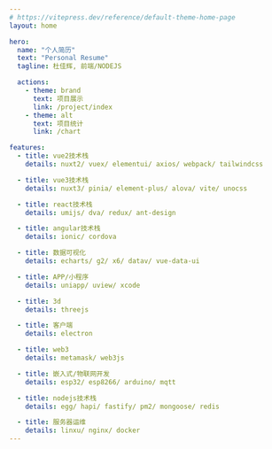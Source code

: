 ```yaml
---
# https://vitepress.dev/reference/default-theme-home-page
layout: home

hero:
  name: "个人简历"
  text: "Personal Resume"
  tagline: 杜佳辉, 前端/NODEJS

  actions:
    - theme: brand
      text: 项目展示
      link: /project/index
    - theme: alt
      text: 项目统计
      link: /chart

features:
  - title: vue2技术栈
    details: nuxt2/ vuex/ elementui/ axios/ webpack/ tailwindcss

  - title: vue3技术栈
    details: nuxt3/ pinia/ element-plus/ alova/ vite/ unocss

  - title: react技术栈
    details: umijs/ dva/ redux/ ant-design

  - title: angular技术栈
    details: ionic/ cordova

  - title: 数据可视化
    details: echarts/ g2/ x6/ datav/ vue-data-ui

  - title: APP/小程序
    details: uniapp/ uview/ xcode

  - title: 3d
    details: threejs

  - title: 客户端
    details: electron

  - title: web3
    details: metamask/ web3js

  - title: 嵌入式/物联网开发
    details: esp32/ esp8266/ arduino/ mqtt

  - title: nodejs技术栈
    details: egg/ hapi/ fastify/ pm2/ mongoose/ redis

  - title: 服务器运维
    details: linxu/ nginx/ docker
---
```

